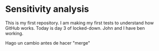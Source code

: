 # Sensitivity analysis

This is my first repository. I am making my first tests to understand how GitHub works.
Today is day 3 of locked-down. John and I have ben working.

Hago un cambio antes de hacer "merge"
